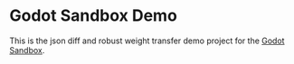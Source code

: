 # Godot Sandbox Demo

This is the json diff and robust weight transfer demo project for the [Godot Sandbox](https://github.com/libriscv/godot-sandbox).
